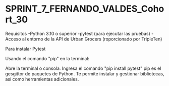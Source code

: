 # SPRINT_7_FERNANDO_VALDES_Cohort_30

Requisitos
-Python 3.10 o superior
-pytest (para ejecutar las pruebas)
-Acceso al entorno de la API de Urban Grocers (roporcionado por TripleTen)

Para instalar Pytest

Usando el comando "pip" en la terminal:

Abre la terminal o consola.
Ingresa el comando "pip install pytest"
pip es el gesgittor de paquetes de Python.
Te permite instalar y gestionar bibliotecas, así como herramientas adicionales.
